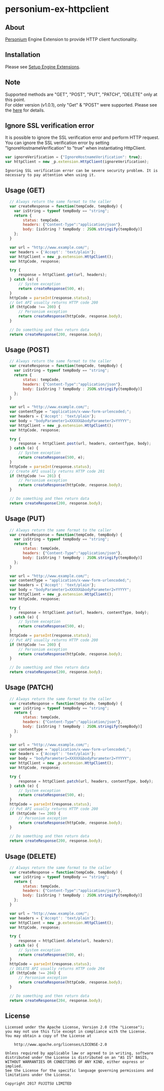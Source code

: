 # personium-ex-httpclient

## About
[Personium](http://personium.io) Engine Extension to provide HTTP client functionality.

## Installation
Please see [Setup Engine Extensions](https://personium.io/docs/en/server-operator/setup_engine_extensions.html).

## Note
Supported methods are "GET", "POST", "PUT", "PATCH", "DELETE" only at this point.  
For older version (v1.0.1), only "Get" & "POST" were supported. Please see the [here](OlderVersion.md) for details.

## Ignore SSL verification error
It is possible to ignore the SSL verification error and perform HTTP request.
You can ignore the SSL verification error by setting "IgnoreHostnameVerification" to "true" when instantiating HttpClient.
```` Javascript
var ignoreVerification = {"IgnoreHostnameVerification": true};
var httpClient = new _p.extension.HttpClient(ignoreVerification);
````
` Ignoring SSL verification error can be severe security problem. It is necessary to pay attention when using it. `

## Usage (GET)

```` Javascript
  // Always return the same format to the caller
  var createResponse = function(tempCode, tempBody) {
    var isString = typeof tempBody == "string";
    return {
        status: tempCode,
        headers: {"Content-Type":"application/json"},
        body: [isString ? tempBody : JSON.stringify(tempBody)]
    };
  }

  var url = "http://www.example.com/";
  var headers = {'Accept': 'text/plain'};
  var httpClient = new _p.extension.HttpClient();
  var httpCode, response;

  try {
      response = httpClient.get(url, headers);
  } catch (e) {
      // System exception
      return createResponse(500, e);
  }
  httpCode = parseInt(response.status);
  // Get API usually returns HTTP code 200
  if (httpCode !== 200) {
      // Personium exception
      return createResponse(httpCode, response.body);
  }

  // Do something and then return data
  return createResponse(200, response.body);

````

## Usage (POST)

```` Javascript
  // Always return the same format to the caller
  var createResponse = function(tempCode, tempBody) {
    var isString = typeof tempBody == "string";
    return {
        status: tempCode,
        headers: {"Content-Type":"application/json"},
        body: [isString ? tempBody : JSON.stringify(tempBody)]
    };
  }

  var url = "http://www.example.com/";
  var contentType = "application/x-www-form-urlencoded;";
  var headers = {'Accept': 'text/plain'};
  var body = "bodyParameter1=XXXXX&bodyParameter2=YYYYY";
  var httpClient = new _p.extension.HttpClient();
  var httpCode, response;

  try {
      response = httpClient.post(url, headers, contentType, body);
  } catch (e) {
      // System exception
      return createResponse(500, e);
  }
  httpCode = parseInt(response.status);
  // Create API usually returns HTTP code 201
  if (httpCode !== 201) {
      // Personium exception
      return createResponse(httpCode, response.body);
  }

  // Do something and then return data
  return createResponse(200, response.body);

````

## Usage (PUT)

```` Javascript
  // Always return the same format to the caller
  var createResponse = function(tempCode, tempBody) {
    var isString = typeof tempBody == "string";
    return {
        status: tempCode,
        headers: {"Content-Type":"application/json"},
        body: [isString ? tempBody : JSON.stringify(tempBody)]
    };
  }

  var url = "http://www.example.com/";
  var contentType = "application/x-www-form-urlencoded;";
  var headers = {'Accept': 'text/plain'};
  var body = "bodyParameter1=XXXXX&bodyParameter2=YYYYY";
  var httpClient = new _p.extension.HttpClient();
  var httpCode, response;

  try {
      response = httpClient.put(url, headers, contentType, body);
  } catch (e) {
      // System exception
      return createResponse(500, e);
  }
  httpCode = parseInt(response.status);
  // Put API usually returns HTTP code 200
  if (httpCode !== 200) {
      // Personium exception
      return createResponse(httpCode, response.body);
  }

  // Do something and then return data
  return createResponse(200, response.body);

````

## Usage (PATCH)

```` Javascript
  // Always return the same format to the caller
  var createResponse = function(tempCode, tempBody) {
    var isString = typeof tempBody == "string";
    return {
        status: tempCode,
        headers: {"Content-Type":"application/json"},
        body: [isString ? tempBody : JSON.stringify(tempBody)]
    };
  }

  var url = "http://www.example.com/";
  var contentType = "application/x-www-form-urlencoded;";
  var headers = {'Accept': 'text/plain'};
  var body = "bodyParameter1=XXXXX&bodyParameter2=YYYYY";
  var httpClient = new _p.extension.HttpClient();
  var httpCode, response;

  try {
      response = httpClient.patch(url, headers, contentType, body);
  } catch (e) {
      // System exception
      return createResponse(500, e);
  }
  httpCode = parseInt(response.status);
  // Put API usually returns HTTP code 200
  if (httpCode !== 200) {
      // Personium exception
      return createResponse(httpCode, response.body);
  }

  // Do something and then return data
  return createResponse(200, response.body);

````

## Usage (DELETE)

```` Javascript
  // Always return the same format to the caller
  var createResponse = function(tempCode, tempBody) {
    var isString = typeof tempBody == "string";
    return {
        status: tempCode,
        headers: {"Content-Type":"application/json"},
        body: [isString ? tempBody : JSON.stringify(tempBody)]
    };
  }

  var url = "http://www.example.com/";
  var headers = {'Accept': 'text/plain'};
  var httpClient = new _p.extension.HttpClient();
  var httpCode, response;

  try {
      response = httpClient.delete(url, headers);
  } catch (e) {
      // System exception
      return createResponse(500, e);
  }
  httpCode = parseInt(response.status);
  // DELETE API usually returns HTTP code 204
  if (httpCode !== 204) {
      // Personium exception
      return createResponse(httpCode, response.body);
  }

  // Do something and then return data
  return createResponse(204, response.body);

````

## License

```
Licensed under the Apache License, Version 2.0 (the "License");
you may not use this file except in compliance with the License.
You may obtain a copy of the License at

    http://www.apache.org/licenses/LICENSE-2.0

Unless required by applicable law or agreed to in writing, software
distributed under the License is distributed on an "AS IS" BASIS,
WITHOUT WARRANTIES OR CONDITIONS OF ANY KIND, either express or implied.
See the License for the specific language governing permissions and
limitations under the License.

Copyright 2017 FUJITSU LIMITED
```

